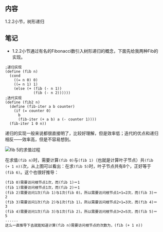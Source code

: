 ## 内容

1.2.2小节，树形递归

## 笔记

- 1.2.2小节通过有名的Fibonacci数引入树形递归的概念，下面先给我两种Fib的实现。
```
;递归实现
(define (fib n)
  (cond
    ((= n 0) 0)
    ((= n 1) 1)
    (else (+ (fib (- n 1))
             (fib (- n 2))))))
;迭代实现
(define (fib2 n)
  (define (fib-iter a b counter)
    (if (= counter 0)
      b
      (fib-iter (+ a b) a (- counter 1))))
  (fib-iter 1 0 n))
```
递归的实现一般来说都很直接明了，比较好理解，但是效率低；迭代的优点和递归相反——效率高，但是不容易想到。

![fib 5的求值过程](http://mitpress.mit.edu/sicp/full-text/book/ch1-Z-G-13.gif)

在求值`(fib n)`时，需要计算`(fib 0)`与`(fib 1)`（也就是计算叶子节点）共`(fib (+ 1 n))`次，从上图可以看出：在求`(fib 5)`时，叶子节点共有8个，正好等于`(fib 6)`。这个也很好推导：
```
(fib 0)需要访问根节点1次，而(fib 1)＝1
(fib 1)需要访问根节点1次，而(fib 2)＝1
(fib 2)需要访问1次(fib 1)与1次(fib 0)。所以需要访问根节点1+1=2次，而(fib 3)＝2
(fib 3)需要访问1次(fib 2)与1次(fib 1)。所以需要访问根节点2+1=3次，而(fib 4)＝3
(fib 4)需要访问1次(fib 3)与1次(fib 2)。所以需要访问根节点3+2=5次，而(fib 5)＝5
......
这么一直推导下去就能知道计算(fib n)需要访问根节点的次数为，(fib (+ 1 n))
```
